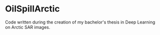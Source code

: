 # OilSpillArctic
Code written during the creation of my bachelor's thesis in Deep Learning on Arctic SAR images.

